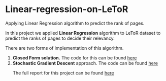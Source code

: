 # Linear-regression-on-LeToR
Applying Linear Regression algorithm to predict the rank of pages.

In this project we applied <b>Linear Regression</b> algorithm to LeToR dataset to predict the ranks of pages to decide their relevancy.

There are two forms of implementation of this algorithm.
<ol>
<li><b>Closed Form solution.</b>
The code for this can be found <a href="https://github.com/K10shah/Linear-regression-on-LeToR/blob/master/closedFormSolution.py">here</a>
<li><b>Stochastic Gradient Descent</b> approach. The code can be found <a href="https://github.com/K10shah/Linear-regression-on-LeToR/blob/master/stochasticGradientDescent.py">here</a>

The full report for this project can be found <a href="https://github.com/K10shah/Linear-regression-on-LeToR/blob/master/proj2.pdf">here</a>
